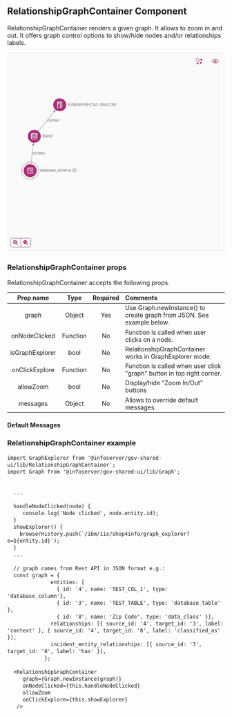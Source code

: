 ## RelationshipGraphContainer Component
 
RelationshipGraphContainer renders a given graph. It allows to zoom in and out.
It offers graph control options to show/hide nodes and/or relationships labels.

  
 ![Alt text](RelationshipGraphContainer.png?raw=true "RelationshipGraphContainer")
  
  
  ### RelationshipGraphContainer props
 
  RelationshipGraphContainer accepts the following props. 
  
  | Prop name | Type | Required | Comments |
  |   :---: | :---: | :---: | :---  |
  | graph | Object | Yes | Use Graph.newInstance() to create graph from JSON. See example below. |
  | onNodeClicked | Function | No | Function is called when user clicks on a node. |
  | isGraphExplorer | bool | No | RelationshipGraphContainer works in GraphExplorer mode. |
  | onClickExplore | Function | No | Function is called when user click "graph" button in top right corner. |
  | allowZoom | bool | No | Display/hide "Zoom In/Out" buttons |
  | messages | Object | No | Allows to override default messages. |

#### Default Messages


    
  
  ### RelationshipGraphContainer example

```
import GraphExplorer from '@infoserver/gov-shared-ui/lib/RelationshipGraphContainer';
import Graph from '@infoserver/gov-shared-ui/lib/Graph';


  ...
  
  handleNodeClicked(node) {
     console.log('Node clicked', node.entity.id);
  }
  showExplorer() {
    browserHistory.push(`/ibm/iis/shop4info/graph_explorer?e=${entity.id}`);
  }
  ...
  
  // graph comes from Rest API in JSON format e.g.:
  const graph = {
              entities: [
                { id: '4', name: 'TEST_COL_1', type: 'database_column'},
                { id: '3', name: 'TEST_TABLE', type: 'database_table' },
                { id: '8', name: 'Zip Code', type: 'data_class' }],
              relationships: [{ source_id: '4', target_id: '3', label: 'context' }, { source_id: '4', target_id: '8', label: 'classified_as' }],
              incident_entity_relationships: [{ source_id: '3', target_id: '8', label: 'has' }],
            };
            
  <RelationshipGraphContainer
     graph={Graph.newInstance(graph)}
     onNodeClicked={this.handleNodeClicked}
     allowZoom
     onClickExplore={this.showExplorer}
   />

```

